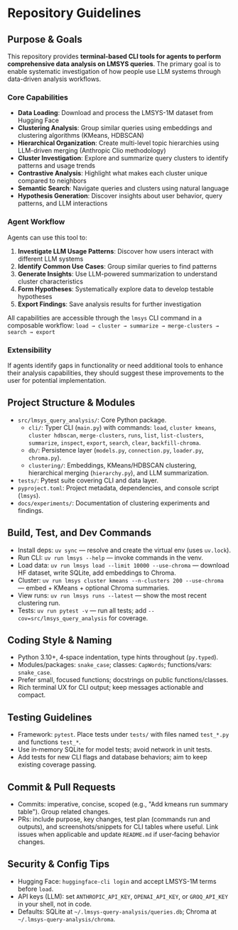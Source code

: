 # Repository Guidelines

## Purpose & Goals

This repository provides **terminal-based CLI tools for agents to perform comprehensive data analysis on LMSYS queries**. The primary goal is to enable systematic investigation of how people use LLM systems through data-driven analysis workflows.

### Core Capabilities

- **Data Loading**: Download and process the LMSYS-1M dataset from Hugging Face
- **Clustering Analysis**: Group similar queries using embeddings and clustering algorithms (KMeans, HDBSCAN)
- **Hierarchical Organization**: Create multi-level topic hierarchies using LLM-driven merging (Anthropic Clio methodology)
- **Cluster Investigation**: Explore and summarize query clusters to identify patterns and usage trends
- **Contrastive Analysis**: Highlight what makes each cluster unique compared to neighbors
- **Semantic Search**: Navigate queries and clusters using natural language
- **Hypothesis Generation**: Discover insights about user behavior, query patterns, and LLM interactions

### Agent Workflow

Agents can use this tool to:

1. **Investigate LLM Usage Patterns**: Discover how users interact with different LLM systems
2. **Identify Common Use Cases**: Group similar queries to find patterns
3. **Generate Insights**: Use LLM-powered summarization to understand cluster characteristics
4. **Form Hypotheses**: Systematically explore data to develop testable hypotheses
5. **Export Findings**: Save analysis results for further investigation

All capabilities are accessible through the `lmsys` CLI command in a composable workflow: `load → cluster → summarize → merge-clusters → search → export`

### Extensibility

If agents identify gaps in functionality or need additional tools to enhance their analysis capabilities, they should suggest these improvements to the user for potential implementation.

## Project Structure & Modules

- `src/lmsys_query_analysis/`: Core Python package.
  - `cli/`: Typer CLI (`main.py`) with commands: `load`, `cluster kmeans`, `cluster hdbscan`, `merge-clusters`, `runs`, `list`, `list-clusters`, `summarize`, `inspect`, `export`, `search`, `clear`, `backfill-chroma`.
  - `db/`: Persistence layer (`models.py`, `connection.py`, `loader.py`, `chroma.py`).
  - `clustering/`: Embeddings, KMeans/HDBSCAN clustering, hierarchical merging (`hierarchy.py`), and LLM summarization.
- `tests/`: Pytest suite covering CLI and data layer.
- `pyproject.toml`: Project metadata, dependencies, and console script (`lmsys`).
- `docs/experiments/`: Documentation of clustering experiments and findings.

## Build, Test, and Dev Commands

- Install deps: `uv sync` — resolve and create the virtual env (uses `uv.lock`).
- Run CLI: `uv run lmsys --help` — invoke commands in the venv.
- Load data: `uv run lmsys load --limit 10000 --use-chroma` — download HF dataset, write SQLite, add embeddings to Chroma.
- Cluster: `uv run lmsys cluster kmeans --n-clusters 200 --use-chroma` — embed + KMeans + optional Chroma summaries.
- View runs: `uv run lmsys runs --latest` — show the most recent clustering run.
- Tests: `uv run pytest -v` — run all tests; add `--cov=src/lmsys_query_analysis` for coverage.

## Coding Style & Naming

- Python 3.10+, 4‑space indentation, type hints throughout (`py.typed`).
- Modules/packages: `snake_case`; classes: `CapWords`; functions/vars: `snake_case`.
- Prefer small, focused functions; docstrings on public functions/classes.
- Rich terminal UX for CLI output; keep messages actionable and compact.

## Testing Guidelines

- Framework: `pytest`. Place tests under `tests/` with files named `test_*.py` and functions `test_*`.
- Use in‑memory SQLite for model tests; avoid network in unit tests.
- Add tests for new CLI flags and database behaviors; aim to keep existing coverage passing.

## Commit & Pull Requests

- Commits: imperative, concise, scoped (e.g., "Add kmeans run summary table"). Group related changes.
- PRs: include purpose, key changes, test plan (commands run and outputs), and screenshots/snippets for CLI tables where useful. Link issues when applicable and update `README.md` if user‑facing behavior changes.

## Security & Config Tips

- Hugging Face: `huggingface-cli login` and accept LMSYS-1M terms before `load`.
- API keys (LLM): set `ANTHROPIC_API_KEY`, `OPENAI_API_KEY`, or `GROQ_API_KEY` in your shell, not in code.
- Defaults: SQLite at `~/.lmsys-query-analysis/queries.db`; Chroma at `~/.lmsys-query-analysis/chroma`.
